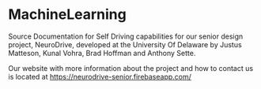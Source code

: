 # MachineLearning

Source Documentation for Self Driving capabilities for our senior design project, NeuroDrive, developed at the University Of Delaware by Justus Matteson, Kunal Vohra, Brad Hoffman and Anthony Sette.

Our website with more information about the project and how to contact us is located at https://neurodrive-senior.firebaseapp.com/

